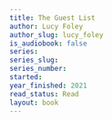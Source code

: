 ```yaml
---
title: The Guest List
author: Lucy Foley
author_slug: lucy_foley
is_audiobook: false
series: 
series_slug: 
series_number: 
started: 
year_finished: 2021
read_status: Read
layout: book
---
```

